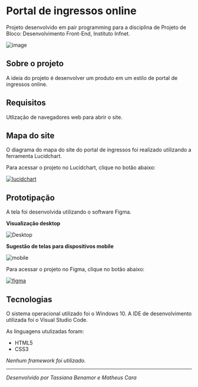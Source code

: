 ﻿# Portal de ingressos online
 Projeto desenvolvido em pair programming para a disciplina de Projeto de Bloco: Desenvolvimento Front-End, Instituto Infnet.
 
![image](https://user-images.githubusercontent.com/87051404/203875550-cf41f7d7-a38b-41c8-b0f5-1e76dfb26c43.png)

## Sobre o projeto
A ideia do projeto é desenvolver um produto em um estilo de portal de ingressos online.

## Requisitos
Utlização de navegadores web para abrir o site.

## Mapa do site
O diagrama do mapa do site do portal de ingressos foi realizado utilizando a ferramenta Lucidchart.

Para acessar o projeto no Lucidchart, clique no botão abaixo:

<a href="https://lucid.app/lucidchart/32a09a65-d693-4660-b267-8dd8d77f8a69/edit?viewport_loc=-3406%2C2422%2C10400%2C5169%2C0_0&invitationId=inv_e1817ad1-2a41-479d-aebe-a9328cba411b" target="_blank">
    <img align="center" src="https://img.shields.io/badge/Lucidchart-FF7300?style=for-the-badge&logo=lucidchart&logoColor=white" alt="lucidchart"/>
</a>


## Prototipação
A tela foi desenvolvida utilizando o software Figma.

**Visualização desktop**

![Desktop](https://user-images.githubusercontent.com/87051404/204153083-f4d7ea99-edb8-48c7-ab6f-9e7dd77b70b0.png)


**Sugestão de telas para dispositivos mobile**

![mobile](https://user-images.githubusercontent.com/87051404/204153485-0884ed77-9c6b-42e1-8180-1716f3466d30.png)


Para acessar o projeto no Figma, clique no botão abaixo:

<a href="https://www.figma.com/proto/v03E0Lsl7hmug0PH9jkJ6x/Ingresso-%7C-P%C3%A1gina-Principal-(Copy)?node-id=3%3A16&scaling=min-zoom&page-id=0%3A1" target="_blank">
    <img align="center" src="https://img.shields.io/badge/Figma-FF7300?style=for-the-badge&logo=figma&logoColor=white" alt="figma"/>
</a>

## Tecnologias
O sistema operacional utilizado foi o Windows 10. A IDE de desenvolvimento utilizada foi o Visual Studio Code.

As linguagens utulizadas foram:

- HTML5
- CSS3

*Nenhum framework foi utilizado.*

<hr>

*Desenvolvido por Tassiana Benamor e Matheus Cara*
